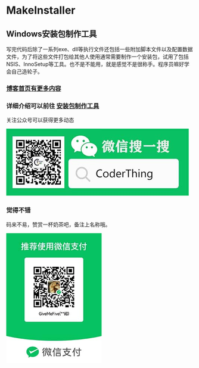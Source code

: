 # MakeInstaller
## Windows安装包制作工具
写完代码后除了一系列exe、dll等执行文件还包括一些附加脚本文件以及配置数据文件，为了将这些文件打包给其他人使用通常需要制作一个安装包，试用了包括NSIS、InnoSetup等工具。也不是不能用，就是感觉不是很称手。程序员嘛好学会自己造轮子。

### [博客首页有更多内容](https://coderthing.com)   


### 详细介绍可以前往 [安装包制作工具](https://coderthing.com/archives/1691028667688)


关注公众号可以获得更多动态   

![公众号](./image/pub_account.jpg)

### 觉得不错 
码来不易，赞赏一杯奶茶吧，备注上名称哦。   

![赞赏](./image/wepy.jpg)
